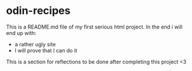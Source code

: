 # odin-recipes

This is a README.md file of my first serious html project. In the end i will end up with:
* a rather ugly site
* I will prove that I can do it

This is a section for reflections to be done after completing this project <3
